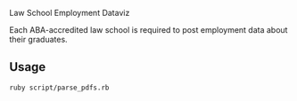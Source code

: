 Law School Employment Dataviz

Each ABA-accredited law school is required to post employment data about their graduates.

## Usage

```` sh
ruby script/parse_pdfs.rb
````
